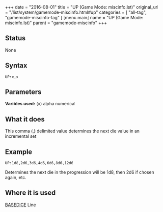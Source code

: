 +++
date = "2016-08-01"
title = "UP (Game Mode: miscinfo.lst)"
original_url = "/list/system/gamemode-miscinfo.html#up"
categories = [ "all-tag", "gamemode-miscinfo-tag" ]
[menu.main]
    name = "UP (Game Mode: miscinfo.lst)"
    parent = "gamemode-miscinfo"
+++

## Status

None

## Syntax

`UP:x,x`

## Parameters




**Varibles used:** (x) alpha numerical

What it does
------------

This comma (,) delimited value determines the next die value in an
incremental set

Example
-------

`UP:1d8,2d6,3d6,4d6,6d6,8d6,12d6`

Determines the next die in the progression will be 1d8, then 2d6 if
chosen again, etc.

Where it is used
----------------

[BASEDICE](/list/system/gamemode-miscinfo/basedice.html) Line

